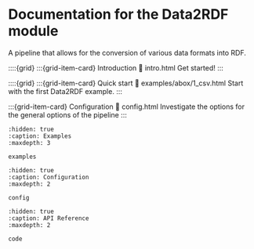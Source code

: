 # Documentation for the Data2RDF module

A pipeline that allows for the conversion of various data formats into RDF.

::::{grid}
:::{grid-item-card} Introduction
:link: intro.html
Get started!
:::

::::{grid}
:::{grid-item-card} Quick start
:link: examples/abox/1_csv.html
Start with the first Data2RDF example.
:::

:::{grid-item-card} Configuration
:link: config.html
Investigate the options for the general options of the pipeline
:::



```{toctree}
:hidden: true
:caption: Examples
:maxdepth: 3

examples
```

```{toctree}
:hidden: true
:caption: Configuration
:maxdepth: 2

config
```

```{toctree}
:hidden: true
:caption: API Reference
:maxdepth: 2

code
```
